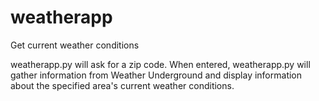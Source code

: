 weatherapp
==========

Get current weather conditions

weatherapp.py will ask for a zip code. When entered, weatherapp.py will gather information from Weather Underground
and display information about the specified area's current weather conditions.
